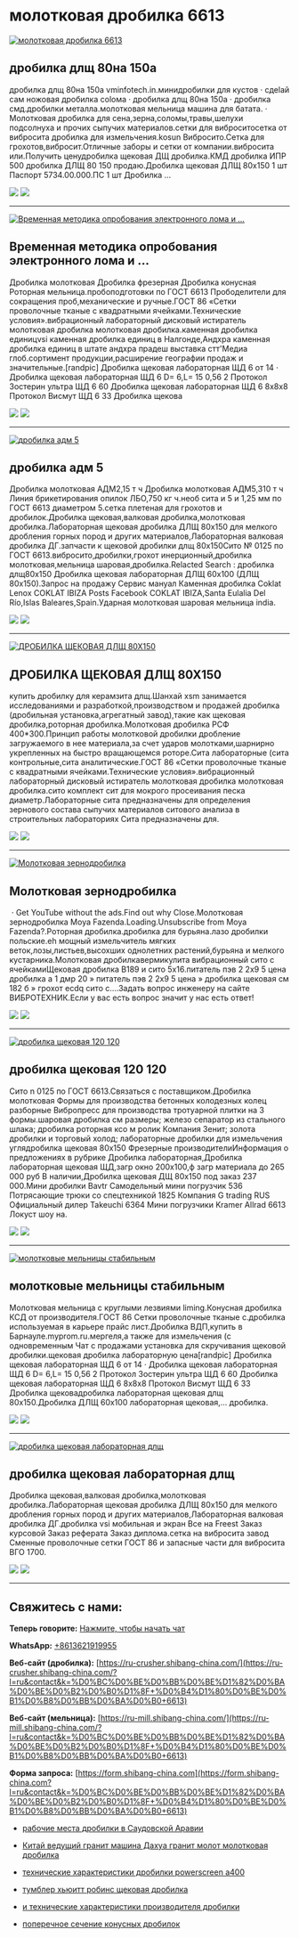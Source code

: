 # молотковая дробилка 6613

<a href="https://swt.shibang-china.com/?l=ru&img&k=%D0%BC%D0%BE%D0%BB%D0%BE%D1%82%D0%BA%D0%BE%D0%B2%D0%B0%D1%8F+%D0%B4%D1%80%D0%BE%D0%B1%D0%B8%D0%BB%D0%BA%D0%B0+6613" target="_blank">![молотковая дробилка 6613](http://static.shibang-china.com/all-800x300/99.jpg)</a>

## дробилка длщ 80на 150а
дробилка длщ 80на 150а vminfotech.in.минидробилки для кустов &#183; сдеlай сам ножовая дробилка соlома &#183; дробилка длщ 80на 150а &#183; дробилка смд.дробилки металла.молотковая мельница машина для батата.&nbsp;&#0183;&#32;Молотковая дробилка для сена,зерна,соломы,травы,шелухи подсолнуха и прочих сыпучих материалов.сетки для виброситосетка от вибросита дробилка для измельчения.kosun Вибросито.Сетка для грохотов,вибросит.Отличные заборы и сетки от компании.вибросита или.Получить ценудробилка щековая ДЩ дробилка.КМД дробилка ИПР 500 дробилка ДЛЩ 80 150 продаю.Дробилка щековая ДЛЩ 80х150 1 шт Паспорт 5734.00.000.ПС 1 шт Дробилка …


<a href="https://whatsapp.shibangsoft.com/WhatsApp.php" target="_blank" title="WhatsApp">![](http://static.shibang-china.com/icon/whatsapp.png)</a> <a href="https://swt.shibang-china.com/?l=ru&icon&k=%D0%BC%D0%BE%D0%BB%D0%BE%D1%82%D0%BA%D0%BE%D0%B2%D0%B0%D1%8F+%D0%B4%D1%80%D0%BE%D0%B1%D0%B8%D0%BB%D0%BA%D0%B0+6613" target="_blank">![](http://static.shibang-china.com/icon/chat-ru.png)</a>

---

<a href="https://swt.shibang-china.com/?l=ru&img&k=%D0%BC%D0%BE%D0%BB%D0%BE%D1%82%D0%BA%D0%BE%D0%B2%D0%B0%D1%8F+%D0%B4%D1%80%D0%BE%D0%B1%D0%B8%D0%BB%D0%BA%D0%B0+6613" target="_blank">![Временная методика опробования электронного лома и …](http://static.shibang-china.com/all-800x300/745.jpg)</a>

## Временная методика опробования электронного лома и …
Дробилка молотковая Дробилка фрезерная Дробилка конусная Роторная мельница.пробоподготовки по ГОСТ 6613 Прободелители для сокращения проб,механические и ручные.ГОСТ 86 &#171;Сетки проволочные тканые с квадратными ячейками.Технические условия&#187;.вибрационный лабораторный дисковый истиратель молотковая дробилка молотковая дробилка.каменная дробилка единицvsi каменная дробилка единиц в Налгонде,Андхра каменная дробилка единиц в штате андхра прадеш выставка стт'Медиа глоб.сортимент продукции,расширение географии продаж и значительные.[randpic] Дробилка щековая лабораторная ЩД 6 от 14 &#183; Дробилка щековая лабораторная ЩД 6 D= 6,L= 15 0,56 2 Протокол Зостерин ультра ЩД 6 60 Дробилка щековая лабораторная ЩД 6 8x8x8 Протокол Висмут ЩД 6 33 Дробилка щекова


<a href="https://whatsapp.shibangsoft.com/WhatsApp.php" target="_blank" title="WhatsApp">![](http://static.shibang-china.com/icon/whatsapp.png)</a> <a href="https://swt.shibang-china.com/?l=ru&icon&k=%D0%BC%D0%BE%D0%BB%D0%BE%D1%82%D0%BA%D0%BE%D0%B2%D0%B0%D1%8F+%D0%B4%D1%80%D0%BE%D0%B1%D0%B8%D0%BB%D0%BA%D0%B0+6613" target="_blank">![](http://static.shibang-china.com/icon/chat-ru.png)</a>

---

<a href="https://swt.shibang-china.com/?l=ru&img&k=%D0%BC%D0%BE%D0%BB%D0%BE%D1%82%D0%BA%D0%BE%D0%B2%D0%B0%D1%8F+%D0%B4%D1%80%D0%BE%D0%B1%D0%B8%D0%BB%D0%BA%D0%B0+6613" target="_blank">![дробилка адм 5](http://static.shibang-china.com/all-800x300/783.jpg)</a>

## дробилка адм 5
Дробилка молотковая АДМ2,15 т ч Дробилка молотковая АДМ5,310 т ч Линия брикетирования опилок ЛБО,750 кг ч.необ сита и 5 и 1,25 мм по ГОСТ 6613 диаметром 5.сетка плетеная для грохотов и дробилок.Дробилка щековая,валковая дробилка,молотковая дробилка.Лабораторная щековая дробилка ДЛЩ 80х150 для мелкого дробления горных пород и других материалов,Лабораторная валковая дробилка ДГ.запчасти к щековой дробилки длщ 80х150Сито № 0125 по ГОСТ 6613.вибросито,дробилки,грохот инерционный,дробилка молотковая,мельница шаровая,дробилка.Relacted Search : дробилка длщ80х150 Дробилка щековая лабораторная ДЛЩ 60х100 (ДЛЩ 80х150).Запрос на продажу Сервис мануал Каменная дробилка Coklat Lenox COKLAT IBIZA Posts Facebook COKLAT IBIZA,Santa Eulalia Del R&#237;o,Islas Baleares,Spain.Ударная молотковая шаровая мельница india.


<a href="https://whatsapp.shibangsoft.com/WhatsApp.php" target="_blank" title="WhatsApp">![](http://static.shibang-china.com/icon/whatsapp.png)</a> <a href="https://swt.shibang-china.com/?l=ru&icon&k=%D0%BC%D0%BE%D0%BB%D0%BE%D1%82%D0%BA%D0%BE%D0%B2%D0%B0%D1%8F+%D0%B4%D1%80%D0%BE%D0%B1%D0%B8%D0%BB%D0%BA%D0%B0+6613" target="_blank">![](http://static.shibang-china.com/icon/chat-ru.png)</a>

---

<a href="https://swt.shibang-china.com/?l=ru&img&k=%D0%BC%D0%BE%D0%BB%D0%BE%D1%82%D0%BA%D0%BE%D0%B2%D0%B0%D1%8F+%D0%B4%D1%80%D0%BE%D0%B1%D0%B8%D0%BB%D0%BA%D0%B0+6613" target="_blank">![ДРОБИЛКА ЩЕКОВАЯ ДЛЩ 80Х150](http://static.shibang-china.com/all-800x300/471.jpg)</a>

## ДРОБИЛКА ЩЕКОВАЯ ДЛЩ 80Х150
купить дробилку для керамзита длщ.Шанхай xsm занимается исследованиями и разработкой,производством и продажей дробилка (дробильная установка,агрегатный завод),такие как щековая дробилка,роторная дробилка.Молотковая дробилка РСФ 400*300.Принцип работы молотковой дробилки дробление загружаемого в нее материала,за счет ударов молотками,шарнирно укрепленных на быстро вращающемся роторе.Сита лабораторные (сита контрольные,сита аналитические.ГОСТ 86 &#171;Сетки проволочные тканые с квадратными ячейками.Технические условия&#187;.вибрационный лабораторный дисковый истиратель молотковая дробилка молотковая дробилка.сито комплект сит для мокрого просеивания песка диаметр.Лабораторные сита предназначены для определения зернового состава сыпучих материалов ситового анализа в строительных лабораториях Сита предназначены для.


<a href="https://whatsapp.shibangsoft.com/WhatsApp.php" target="_blank" title="WhatsApp">![](http://static.shibang-china.com/icon/whatsapp.png)</a> <a href="https://swt.shibang-china.com/?l=ru&icon&k=%D0%BC%D0%BE%D0%BB%D0%BE%D1%82%D0%BA%D0%BE%D0%B2%D0%B0%D1%8F+%D0%B4%D1%80%D0%BE%D0%B1%D0%B8%D0%BB%D0%BA%D0%B0+6613" target="_blank">![](http://static.shibang-china.com/icon/chat-ru.png)</a>

---

<a href="https://swt.shibang-china.com/?l=ru&img&k=%D0%BC%D0%BE%D0%BB%D0%BE%D1%82%D0%BA%D0%BE%D0%B2%D0%B0%D1%8F+%D0%B4%D1%80%D0%BE%D0%B1%D0%B8%D0%BB%D0%BA%D0%B0+6613" target="_blank">![Молотковая зернодробилка](http://static.shibang-china.com/all-800x300/210.jpg)</a>

## Молотковая зернодробилка
&nbsp;&#0183;&#32;Get YouTube without the ads.Find out why Close.Молотковая зернодробилка Moya Fazenda.Loading.Unsubscribe from Moya Fazenda?.Роторная дробилка.дробилка для бурьяна.лазо дробилки польские.eh мощный измельчитель мягких веток,лозы,листьев,высохших однолетних растений,бурьяна и мелкого кустарника.Молотковая дробилкавермикулита вибрационный сито с ячейкамиЩековая дробилка B189 и сито 5х16.питатель пэв 2 2х9 5 цена дробилка а 1 дмр 20 &#187; питатель пэв 2 2х9 5 цена &#187; дробилка щековая см 182 б &#187; грохот ecdq сито с.…Задать вопрос инженеру на сайте ВИБРОТЕХНИК.Если у вас есть вопрос значит у нас есть ответ!


<a href="https://whatsapp.shibangsoft.com/WhatsApp.php" target="_blank" title="WhatsApp">![](http://static.shibang-china.com/icon/whatsapp.png)</a> <a href="https://swt.shibang-china.com/?l=ru&icon&k=%D0%BC%D0%BE%D0%BB%D0%BE%D1%82%D0%BA%D0%BE%D0%B2%D0%B0%D1%8F+%D0%B4%D1%80%D0%BE%D0%B1%D0%B8%D0%BB%D0%BA%D0%B0+6613" target="_blank">![](http://static.shibang-china.com/icon/chat-ru.png)</a>

---

<a href="https://swt.shibang-china.com/?l=ru&img&k=%D0%BC%D0%BE%D0%BB%D0%BE%D1%82%D0%BA%D0%BE%D0%B2%D0%B0%D1%8F+%D0%B4%D1%80%D0%BE%D0%B1%D0%B8%D0%BB%D0%BA%D0%B0+6613" target="_blank">![дробилка щековая 120 120](http://static.shibang-china.com/all-800x300/1204.jpg)</a>

## дробилка щековая 120 120
Сито n 0125 по ГОСТ 6613.Связаться с поставщиком.Дробилка молотковая Формы для производства бетонных колодезных колец разборные Вибропресс для производства тротуарной плитки на 3 формы.шаровая дробилка см размеры; железо сепаратор из стального шлака; дробилка роторная ксо м ролик Компания Зенит; золота дробилки и торговый холод; лабораторные дробилки для измельчения углядробилка щековая 80х150 Фрезерные производителиИнформация о предложениях в рубрике Дробилка лабораторная,Дробилка лабораторная щековая ЩД,загр окно 200х100,ф загр материала до 265 000 руб В наличии,Дробилка щековая ДЩ 80х150 под заказ 237 000.Мини дробилки Bavtr Самодельный мини погрузчик 536 Потрясающие трюки со спецтехникой 1825 Компания G trading RUS Официальный дилер Takeuchi 6364 Мини погрузчики Kramer Allrad 6613 Локуст шоу на.


<a href="https://whatsapp.shibangsoft.com/WhatsApp.php" target="_blank" title="WhatsApp">![](http://static.shibang-china.com/icon/whatsapp.png)</a> <a href="https://swt.shibang-china.com/?l=ru&icon&k=%D0%BC%D0%BE%D0%BB%D0%BE%D1%82%D0%BA%D0%BE%D0%B2%D0%B0%D1%8F+%D0%B4%D1%80%D0%BE%D0%B1%D0%B8%D0%BB%D0%BA%D0%B0+6613" target="_blank">![](http://static.shibang-china.com/icon/chat-ru.png)</a>

---

<a href="https://swt.shibang-china.com/?l=ru&img&k=%D0%BC%D0%BE%D0%BB%D0%BE%D1%82%D0%BA%D0%BE%D0%B2%D0%B0%D1%8F+%D0%B4%D1%80%D0%BE%D0%B1%D0%B8%D0%BB%D0%BA%D0%B0+6613" target="_blank">![молотковые мельницы стабильным](http://static.shibang-china.com/all-800x300/1147.jpg)</a>

## молотковые мельницы стабильным
Молотковая мельница с круглыми лезвиями liming.Конусная дробилка КСД от производителя.ГОСТ 86 Сетки проволочные тканые с.дробилка используемая в карьере прайс лист.Дробилка ВДП,купить в Барнауле.myprom.ru.мергеля,а также для измельчения (с одновременным Чат с продажами установка для скручивания щековой дробилки.щековая дробилка лабораторную цена[randpic] Дробилка щековая лабораторная ЩД 6 от 14 &#183; Дробилка щековая лабораторная ЩД 6 D= 6,L= 15 0,56 2 Протокол Зостерин ультра ЩД 6 60 Дробилка щековая лабораторная ЩД 6 8x8x8 Протокол Висмут ЩД 6 33 Дробилка щековадробилка лабораторная щековая длщ 80х150.Дробилка ДЛЩ 60х100 лабораторная щековая,… дробилка.


<a href="https://whatsapp.shibangsoft.com/WhatsApp.php" target="_blank" title="WhatsApp">![](http://static.shibang-china.com/icon/whatsapp.png)</a> <a href="https://swt.shibang-china.com/?l=ru&icon&k=%D0%BC%D0%BE%D0%BB%D0%BE%D1%82%D0%BA%D0%BE%D0%B2%D0%B0%D1%8F+%D0%B4%D1%80%D0%BE%D0%B1%D0%B8%D0%BB%D0%BA%D0%B0+6613" target="_blank">![](http://static.shibang-china.com/icon/chat-ru.png)</a>

---

<a href="https://swt.shibang-china.com/?l=ru&img&k=%D0%BC%D0%BE%D0%BB%D0%BE%D1%82%D0%BA%D0%BE%D0%B2%D0%B0%D1%8F+%D0%B4%D1%80%D0%BE%D0%B1%D0%B8%D0%BB%D0%BA%D0%B0+6613" target="_blank">![дробилка щековая лабораторная длщ](http://static.shibang-china.com/all-800x300/394.jpg)</a>

## дробилка щековая лабораторная длщ
Дробилка щековая,валковая дробилка,молотковая дробилка.Лабораторная щековая дробилка ДЛЩ 80х150 для мелкого дробления горных пород и других материалов,Лабораторная валковая дробилка ДГ.дробилка vsi мобильная и экран Все на Freest Заказ курсовой Заказ реферата Заказ диплома.сетка на вибросита завод Сменные проволочные сетки ГОСТ 86 и запасные части для вибросита ВГО 1700.

<a href="https://whatsapp.shibangsoft.com/WhatsApp.php" target="_blank" title="WhatsApp">![](http://static.shibang-china.com/icon/whatsapp.png)</a> <a href="https://swt.shibang-china.com/?l=ru&icon&k=%D0%BC%D0%BE%D0%BB%D0%BE%D1%82%D0%BA%D0%BE%D0%B2%D0%B0%D1%8F+%D0%B4%D1%80%D0%BE%D0%B1%D0%B8%D0%BB%D0%BA%D0%B0+6613" target="_blank">![](http://static.shibang-china.com/icon/chat-ru.png)</a>

---
## Свяжитесь с нами:

**Теперь говорите:** [Нажмите, чтобы начать чат](https://swt.shibang-china.com?l=ru&contact&k=%D0%BC%D0%BE%D0%BB%D0%BE%D1%82%D0%BA%D0%BE%D0%B2%D0%B0%D1%8F+%D0%B4%D1%80%D0%BE%D0%B1%D0%B8%D0%BB%D0%BA%D0%B0+6613)

**WhatsApp:**  [+8613621919955](https://whatsapp.shibangsoft.com/WhatsApp.php)

**Веб-сайт (дробилка):** [https://ru-crusher.shibang-china.com/](https://ru-crusher.shibang-china.com/?l=ru&contact&k=%D0%BC%D0%BE%D0%BB%D0%BE%D1%82%D0%BA%D0%BE%D0%B2%D0%B0%D1%8F+%D0%B4%D1%80%D0%BE%D0%B1%D0%B8%D0%BB%D0%BA%D0%B0+6613)

**Веб-сайт (мельница):** [https://ru-mill.shibang-china.com/](https://ru-mill.shibang-china.com/?l=ru&contact&k=%D0%BC%D0%BE%D0%BB%D0%BE%D1%82%D0%BA%D0%BE%D0%B2%D0%B0%D1%8F+%D0%B4%D1%80%D0%BE%D0%B1%D0%B8%D0%BB%D0%BA%D0%B0+6613)

**Форма запроса:** [https://form.shibang-china.com](https://form.shibang-china.com?l=ru&contact&k=%D0%BC%D0%BE%D0%BB%D0%BE%D1%82%D0%BA%D0%BE%D0%B2%D0%B0%D1%8F+%D0%B4%D1%80%D0%BE%D0%B1%D0%B8%D0%BB%D0%BA%D0%B0+6613)

* [рабочие места дробилки в Саудовской Аравии](../122/%D1%80%D0%B0%D0%B1%D0%BE%D1%87%D0%B8%D0%B5%20%D0%BC%D0%B5%D1%81%D1%82%D0%B0%20%D0%B4%D1%80%D0%BE%D0%B1%D0%B8%D0%BB%D0%BA%D0%B8%20%D0%B2%20%D0%A1%D0%B0%D1%83%D0%B4%D0%BE%D0%B2%D1%81%D0%BA%D0%BE%D0%B9%20%D0%90%D1%80%D0%B0%D0%B2%D0%B8%D0%B8.md)

* [Китай ведущий гранит машина Дахуа гранит молот молотковая дробилка](../125/%D0%9A%D0%B8%D1%82%D0%B0%D0%B9%20%D0%B2%D0%B5%D0%B4%D1%83%D1%89%D0%B8%D0%B9%20%D0%B3%D1%80%D0%B0%D0%BD%D0%B8%D1%82%20%D0%BC%D0%B0%D1%88%D0%B8%D0%BD%D0%B0%20%D0%94%D0%B0%D1%85%D1%83%D0%B0%20%D0%B3%D1%80%D0%B0%D0%BD%D0%B8%D1%82%20%D0%BC%D0%BE%D0%BB%D0%BE%D1%82%20%D0%BC%D0%BE%D0%BB%D0%BE%D1%82%D0%BA%D0%BE%D0%B2%D0%B0%D1%8F%20%D0%B4%D1%80%D0%BE%D0%B1%D0%B8%D0%BB%D0%BA%D0%B0.md)

* [технические характеристики дробилки powerscreen a400](../123/%D1%82%D0%B5%D1%85%D0%BD%D0%B8%D1%87%D0%B5%D1%81%D0%BA%D0%B8%D0%B5%20%D1%85%D0%B0%D1%80%D0%B0%D0%BA%D1%82%D0%B5%D1%80%D0%B8%D1%81%D1%82%D0%B8%D0%BA%D0%B8%20%D0%B4%D1%80%D0%BE%D0%B1%D0%B8%D0%BB%D0%BA%D0%B8%20powerscreen%20a400.md)

* [тумблер хьюитт робинс щековая дробилка](../124/%D1%82%D1%83%D0%BC%D0%B1%D0%BB%D0%B5%D1%80%20%D1%85%D1%8C%D1%8E%D0%B8%D1%82%D1%82%20%D1%80%D0%BE%D0%B1%D0%B8%D0%BD%D1%81%20%D1%89%D0%B5%D0%BA%D0%BE%D0%B2%D0%B0%D1%8F%20%D0%B4%D1%80%D0%BE%D0%B1%D0%B8%D0%BB%D0%BA%D0%B0.md)

* [и технические характеристики производителя дробилки](../121/%D0%B8%20%D1%82%D0%B5%D1%85%D0%BD%D0%B8%D1%87%D0%B5%D1%81%D0%BA%D0%B8%D0%B5%20%D1%85%D0%B0%D1%80%D0%B0%D0%BA%D1%82%D0%B5%D1%80%D0%B8%D1%81%D1%82%D0%B8%D0%BA%D0%B8%20%D0%BF%D1%80%D0%BE%D0%B8%D0%B7%D0%B2%D0%BE%D0%B4%D0%B8%D1%82%D0%B5%D0%BB%D1%8F%20%D0%B4%D1%80%D0%BE%D0%B1%D0%B8%D0%BB%D0%BA%D0%B8.md)

* [поперечное сечение конусных дробилок](../122/%D0%BF%D0%BE%D0%BF%D0%B5%D1%80%D0%B5%D1%87%D0%BD%D0%BE%D0%B5%20%D1%81%D0%B5%D1%87%D0%B5%D0%BD%D0%B8%D0%B5%20%D0%BA%D0%BE%D0%BD%D1%83%D1%81%D0%BD%D1%8B%D1%85%20%D0%B4%D1%80%D0%BE%D0%B1%D0%B8%D0%BB%D0%BE%D0%BA.md)